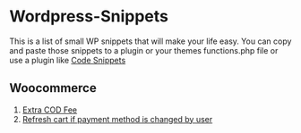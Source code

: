 # Wordpress-Snippets

This is a list of small WP snippets that will make your life easy. You can copy and paste those snippets to a plugin or your themes functions.php file or use a plugin like [Code Snippets](https://wordpress.org/plugins/code-snippets/)

## Woocommerce

1. [Extra COD Fee](https://gist.github.com/prionkor/7e17472c4ccdf8fa2d026a390c765d66)
2. [Refresh cart if payment method is changed by user](https://gist.github.com/prionkor/546d8d43a4fd90e2fb5f1131c3b36d69)
